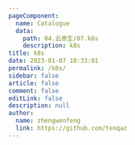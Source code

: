 ```yaml
---
pageComponent: 
  name: Catalogue
  data: 
    path: 04.云原生/07.k8s
    description: k8s
title: k8s
date: 2023-01-07 18:33:01
permalink: /k8s/
sidebar: false
article: false
comment: false
editLink: false
description: null
author: 
  name: zhengwenfeng
  link: https://github.com/tenqaz
---
```

